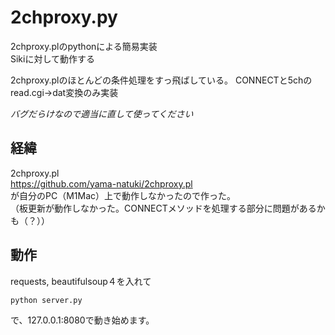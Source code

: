 # 2chproxy.py
2chproxy.plのpythonによる簡易実装  
Sikiに対して動作する

2chproxy.plのほとんどの条件処理をすっ飛ばしている。
CONNECTと5chのread.cgi->dat変換のみ実装

*バグだらけなので適当に直して使ってください*

##  経緯
2chproxy.pl  
https://github.com/yama-natuki/2chproxy.pl  
が自分のPC（M1Mac）上で動作しなかったので作った。  
（板更新が動作しなかった。CONNECTメソッドを処理する部分に問題があるかも（？））  

## 動作
requests, beautifulsoup４を入れて
```
python server.py
```
で、127.0.0.1:8080で動き始めます。

